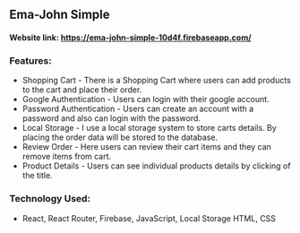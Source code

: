 ## Ema-John Simple
#### Website link: https://ema-john-simple-10d4f.firebaseapp.com/
### Features:
* Shopping Cart - There is a Shopping Cart where users can add products to the cart and place their order.
* Google Authentication - Users can login with their google account.
* Password Authentication - Users can create an account with a password and also can login with the password.
* Local Storage - I use a local storage system to store carts details. By placing the order data will be stored to the database.
* Review Order - Here users can review their cart items and they can remove items from cart.
* Product Details - Users can see individual products details by clicking of the title.

### Technology Used:
 * React, React Router, Firebase, JavaScript, Local Storage HTML, CSS
